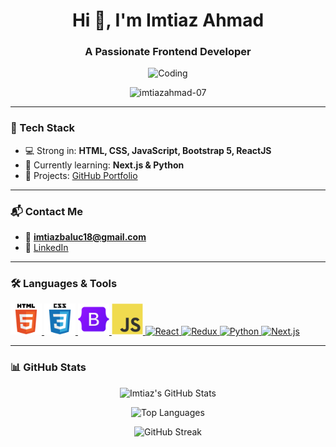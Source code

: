 <h1 align="center">Hi 👋, I'm Imtiaz Ahmad</h1>
<h3 align="center">A Passionate Frontend Developer</h3>

<p align="center">
  <img src="https://cdn.dribbble.com/users/1162077/screenshots/3848914/programmer.gif" alt="Coding" width="450" />
</p>

<p align="center">
  <img src="https://komarev.com/ghpvc/?username=imtiazahmad-07&label=Profile%20views&color=0e75b6&style=flat" alt="imtiazahmad-07" />
</p>

---

### 🌱 Tech Stack

- 💻 Strong in: **HTML, CSS, JavaScript, Bootstrap 5, ReactJS**
- 📘 Currently learning: **Next.js & Python**
- 📂 Projects: [GitHub Portfolio](https://github.com/imtiazahmad-07)

---

### 📬 Contact Me

- 📧 **imtiazbaluc18@gmail.com**
- 💼 [LinkedIn](https://linkedin.com/in/imtiaz-ahmad-16581b280)

---

### 🛠️ Languages & Tools

<p align="left">
  <a href="https://www.w3.org/html/" target="_blank">
    <img src="https://raw.githubusercontent.com/devicons/devicon/master/icons/html5/html5-original-wordmark.svg" alt="HTML" width="50" height="50" />
  </a>
  <a href="https://www.w3schools.com/css/" target="_blank">
    <img src="https://raw.githubusercontent.com/devicons/devicon/master/icons/css3/css3-original-wordmark.svg" alt="CSS" width="50" height="50" />
  </a>
  <a href="https://getbootstrap.com/" target="_blank">
    <img src="https://raw.githubusercontent.com/devicons/devicon/master/icons/bootstrap/bootstrap-original.svg" alt="Bootstrap" width="50" height="50" />
  </a>
  <a href="https://developer.mozilla.org/en-US/docs/Web/JavaScript" target="_blank">
    <img src="https://raw.githubusercontent.com/devicons/devicon/master/icons/javascript/javascript-original.svg" alt="JavaScript" width="50" height="50" />
  </a>
  <a href="https://reactjs.org/" target="_blank">
    <img src="https://www.svgrepo.com/show/452092/react.svg" alt="React" width="50" height="50" />
  </a>
  <a href="https://redux.js.org/" target="_blank">
    <img src="https://www.svgrepo.com/show/303557/redux-logo.svg" alt="Redux" width="50" height="50" />
  </a>
  <a href="https://www.python.org/" target="_blank">
    <img src="https://s3.dualstack.us-east-2.amazonaws.com/pythondotorg-assets/media/files/python-logo-only.svg" alt="Python" width="50" height="50" />
  </a>
  <a href="https://nextjs.org/" target="_blank">
    <img src="https://upload.wikimedia.org/wikipedia/commons/8/8e/Nextjs-logo.svg" alt="Next.js" width="50" height="50" />
  </a>
</p>

---

### 📊 GitHub Stats

<p align="center">
  <img src="https://github-readme-stats.vercel.app/api?username=imtiazahmad-07&show_icons=true&locale=en&theme=react" alt="Imtiaz's GitHub Stats" />
</p>

<p align="center">
  <img src="https://github-readme-stats.vercel.app/api/top-langs?username=imtiazahmad-07&show_icons=true&locale=en&layout=compact&theme=react" alt="Top Languages" />
</p>

<p align="center">
  <img src="https://github-readme-streak-stats.herokuapp.com/?user=imtiazahmad-07&theme=react" alt="GitHub Streak" />
</p>
